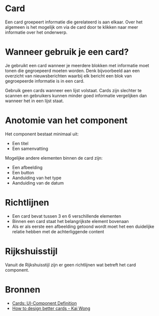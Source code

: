 <!-- @license CC0-1.0 -->

# Card

Een card groepeert informatie die gerelateerd is aan elkaar. Over het algemeen is het mogelijk om via de card door te klikken naar meer informatie over het onderwerp.

# Wanneer gebruik je een card?

Je gebruikt een card wanneer je meerdere blokken met informatie moet tonen die gegroepeerd moeten worden. Denk bijvoorbeeld aan een overzicht van nieuwsberichten waarbij elk bericht een blok van gegroepeerde informatie is in een card.

Gebruik geen cards wanneer een lijst volstaat. Cards zijn slechter te scannen en gebruikers kunnen minder goed informatie vergelijken dan wanneer het in een lijst staat.

# Anotomie van het component

Het component bestaat minimaal uit:

- Een titel
- Een samenvatting

Mogelijke andere elementen binnen de card zijn:

- Een afbeelding
- Een button
- Aanduiding van het type
- Aanduiding van de datum

# Richtlijnen

- Een card bevat tussen 3 en 6 verschillende elementen
- Binnen een card staat het belangrijkste element bovenaan
- Als er als eerste een afbeelding getoond wordt moet het een duidelijke relatie hebben met de achterliggende content

# Rijkshuisstijl

Vanuit de Rijkshuisstijl zijn er geen richtlijnen wat betreft het card component.

# Bronnen

- [Cards: UI-Component Definition](https://web.archive.org/web/20220309101808/https://www.nngroup.com/articles/cards-component/)
- [How to design better cards - Kai Wong](https://uxdesign.cc/how-to-design-better-cards-2a5fa087b6c9)
